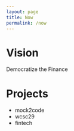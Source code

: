```yaml
---
layout: page
title: Now
permalink: /now
---
```


# Vision

Democratize the Finance

# Projects

- mock2code
- wcsc29
- fintech
